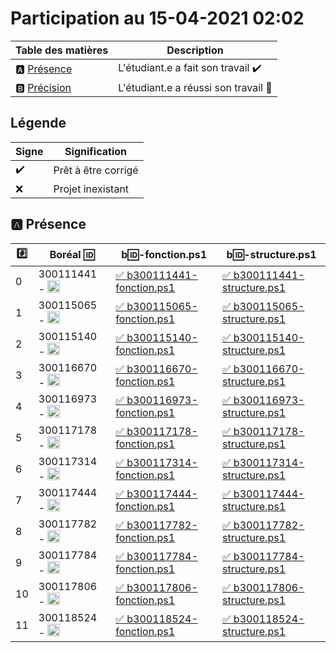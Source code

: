 # Participation au 15-04-2021 02:02

| Table des matières            | Description                                             |
|-------------------------------|---------------------------------------------------------|
| :a: [Présence](#a-présence)   | L'étudiant.e a fait son travail    :heavy_check_mark:   |
| :b: [Précision](#b-précision) | L'étudiant.e a réussi son travail  :tada:               |

## Légende

| Signe              | Signification                 |
|--------------------|-------------------------------|
| :heavy_check_mark: | Prêt à être corrigé           |
| :x:                | Projet inexistant             |

## :a: Présence

|:hash:| Boréal :id:                | b:id:-fonction.ps1 | b:id:-structure.ps1 |
|------|----------------------------|--------------------|---------------------|
| 0 | 300111441 - <image src='https://avatars0.githubusercontent.com/u/55207099?s=460&v=4' width=20 height=20></image> | [:white_check_mark: b300111441-fonction.ps1](../300111441/b300111441-fonction.ps1) | [:white_check_mark: b300111441-structure.ps1](../300111441/b300111441-structure.ps1) |
| 1 | 300115065 - <image src='https://avatars0.githubusercontent.com/u/54910778?s=460&v=4' width=20 height=20></image> | [:white_check_mark: b300115065-fonction.ps1](../300115065/b300115065-fonction.ps1) | [:white_check_mark: b300115065-structure.ps1](../300115065/b300115065-structure.ps1) |
| 2 | 300115140 - <image src='https://avatars0.githubusercontent.com/u/54910329?s=460&v=4' width=20 height=20></image> | [:white_check_mark: b300115140-fonction.ps1](../300115140/b300115140-fonction.ps1) | [:white_check_mark: b300115140-structure.ps1](../300115140/b300115140-structure.ps1) |
| 3 | 300116670 - <image src='https://avatars0.githubusercontent.com/u/55238107?s=460&v=4' width=20 height=20></image> | [:white_check_mark: b300116670-fonction.ps1](../300116670/b300116670-fonction.ps1) | [:white_check_mark: b300116670-structure.ps1](../300116670/b300116670-structure.ps1) |
| 4 | 300116973 - <image src='https://avatars0.githubusercontent.com/u/54910252?s=460&v=4' width=20 height=20></image> | [:white_check_mark: b300116973-fonction.ps1](../300116973/b300116973-fonction.ps1) | [:white_check_mark: b300116973-structure.ps1](../300116973/b300116973-structure.ps1) |
| 5 | 300117178 - <image src='https://avatars0.githubusercontent.com/u/54910937?s=460&v=4' width=20 height=20></image> | [:white_check_mark: b300117178-fonction.ps1](../300117178/b300117178-fonction.ps1) | [:white_check_mark: b300117178-structure.ps1](../300117178/b300117178-structure.ps1) |
| 6 | 300117314 - <image src='https://avatars0.githubusercontent.com/u/54910700?s=460&v=4' width=20 height=20></image> | [:white_check_mark: b300117314-fonction.ps1](../300117314/b300117314-fonction.ps1) | [:white_check_mark: b300117314-structure.ps1](../300117314/b300117314-structure.ps1) |
| 7 | 300117444 - <image src='https://avatars0.githubusercontent.com/u/54910261?s=460&v=4' width=20 height=20></image> | [:white_check_mark: b300117444-fonction.ps1](../300117444/b300117444-fonction.ps1) | [:white_check_mark: b300117444-structure.ps1](../300117444/b300117444-structure.ps1) |
| 8 | 300117782 - <image src='https://avatars0.githubusercontent.com/u/56364697?s=460&v=4' width=20 height=20></image> | [:white_check_mark: b300117782-fonction.ps1](../300117782/b300117782-fonction.ps1) | [:white_check_mark: b300117782-structure.ps1](../300117782/b300117782-structure.ps1) |
| 9 | 300117784 - <image src='https://avatars0.githubusercontent.com/u/54910102?s=460&v=4' width=20 height=20></image> | [:white_check_mark: b300117784-fonction.ps1](../300117784/b300117784-fonction.ps1) | [:white_check_mark: b300117784-structure.ps1](../300117784/b300117784-structure.ps1) |
| 10 | 300117806 - <image src='https://avatars0.githubusercontent.com/u/54910103?s=460&v=4' width=20 height=20></image> | [:white_check_mark: b300117806-fonction.ps1](../300117806/b300117806-fonction.ps1) | [:white_check_mark: b300117806-structure.ps1](../300117806/b300117806-structure.ps1) |
| 11 | 300118524 - <image src='https://avatars0.githubusercontent.com/u/56364857?s=460&v=4' width=20 height=20></image> | [:white_check_mark: b300118524-fonction.ps1](../300118524/b300118524-fonction.ps1) | [:white_check_mark: b300118524-structure.ps1](../300118524/b300118524-structure.ps1) |

